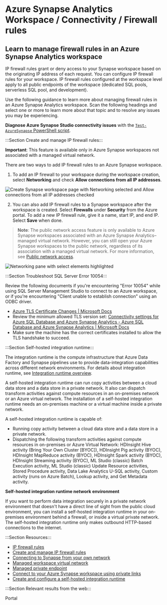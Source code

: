 # Azure Synapse Analytics Workspace / Connectivity / Firewall rules

## Learn to manage firewall rules in an Azure Synapse Analytics workspace

IP firewall rules grant or deny access to your Synapse workspace based on the originating IP address of each request. You can configure IP firewall rules for your workspace. IP firewall rules configured at the workspace level apply to all public endpoints of the workspace (dedicated SQL pools, serverless SQL pool, and development).

Use the following guidance to learn more about managing firewall rules in an Azure Synapse Analytics workspace. Scan the following headings and select one or more to learn more about that topic and to resolve any issues you may be experiencing.

**Diagnose Azure Synapse Studio connectivity issues** with the [`Test-AzureSynapse` PowerShell script](https://docs.microsoft.com/azure/synapse-analytics/troubleshoot/troubleshoot-synapse-studio-powershell).


:::Section Create and manage IP firewall rules:::

**Important**: This feature is available only in Azure Synapse workspaces not associated with a managed virtual network.

There are two ways to add IP firewall rules to an Azure Synapse workspace. 

1. To add an IP firewall to your workspace during the workspace creation, select **Networking** and check **Allow connections from all IP addresses**.

![Create Synapse workspace page with Networking selected and Allow connections from all IP addresses checked](https://docs.microsoft.com/azure/synapse-analytics/security/media/synpase-workspace-ip-firewall/azure-synapse-workspace-networking-connections-all-ip-addresses.png#lightbox)

2. You can also add IP firewall rules to a Synapse workspace after the workspace is created. Select **Firewalls** under **Security** from the Azure portal. To add a new IP firewall rule, give it a name, start IP, and end IP. Select **Save** when done.

> **Note**: The public network access feature is only available to Azure Synapse workspaces associated with an Azure Synapse Analytics&ndash;managed virtual network. However, you can still open your Azure Synapse workspaces to the public network, regardless of its association with a managed virtual network. For more information, see [Public network access](https://docs.microsoft.com/azure/synapse-analytics/security/connectivity-settings#public-network-access).

![Networking pane with select elements highlighted](https://docs.microsoft.com/azure/synapse-analytics/security/media/synpase-workspace-ip-firewall/azure-synapse-workspace-networking-firewalls-add-client-ip.png#lightbox)


:::Section Troubleshoot SQL Server Error 10054:::

Review the following documents if you're encountering "Error 10054" while using SQL Server Management Studio to connect to an Azure workspace, or if you're encountering "Client unable to establish connection" using an ODBC driver.

- [Azure TLS Certificate Changes | Microsoft Docs](https://docs.microsoft.com/azure/security/fundamentals/tls-certificate-changes)
- Review the minimum allowed TLS version set: [Connectivity settings for Azure SQL Database and Azure Synapse Analytics - Azure SQL Database and Azure Synapse Analytics | Microsoft Docs](https://docs.microsoft.com/azure/azure-sql/database/connectivity-settings?view=azuresql&tabs=azure-portal)
- Make sure the machine has the correct certificates installed to allow the TLS handshake to succeed.


:::Section Self-hosted integration runtime:::

The integration runtime is the compute infrastructure that Azure Data Factory and Synapse pipelines use to provide data-integration capabilities across different network environments. For details about integration runtime, see [Integration runtime overview](https://docs.microsoft.com/azure/data-factory/concepts-integration-runtime).

A self-hosted integration runtime can run copy activities between a cloud data store and a data store in a private network. It also can dispatch transform activities against compute resources in an on-premises network or an Azure virtual network. The installation of a self-hosted integration runtime needs an on-premises machine or a virtual machine inside a private network.

A self-hosted integration runtime is capable of:
- Running copy activity between a cloud data store and a data store in a private network.
- Dispatching the following transform activities against compute resources in on-premises or Azure Virtual Network: HDInsight Hive activity (Bring Your Own Cluster [BYOC]), HDInsight Pig activity (BYOC), HDInsight MapReduce activity (BYOC), HDInsight Spark activity (BYOC), HDInsight Streaming activity (BYOC), ML Studio (classic) Batch Execution activity, ML Studio (classic) Update Resource activities, Stored Procedure activity, Data Lake Analytics U-SQL activity, Custom activity (runs on Azure Batch), Lookup activity, and Get Metadata activity.

**Self-hosted integration runtime network environment**

If you want to perform data integration securely in a private network environment that doesn't have a direct line of sight from the public cloud environment, you can install a self-hosted integration runtime in your on-premises environment behind a firewall, or inside a virtual private network. The self-hosted integration runtime only makes outbound HTTP-based connections to the internet.

:::Section Resources:::

- [IP firewall rules](https://docs.microsoft.com/azure/synapse-analytics/security/synapse-workspace-ip-firewall)
- [Create and manage IP firewall rules](https://docs.microsoft.com/azure/synapse-analytics/security/synapse-workspace-ip-firewall#create-and-manage-ip-firewall-rules)
- [Connecting to Synapse from your own network](https://docs.microsoft.com/azure/synapse-analytics/security/synapse-workspace-ip-firewall#connecting-to-synapse-from-your-own-network)
- [Managed workspace virtual network](https://docs.microsoft.com/azure/synapse-analytics/security/synapse-workspace-managed-vnet)
- [Managed private endpoint](https://docs.microsoft.com/azure/synapse-analytics/security/synapse-workspace-managed-private-endpoints)
- [Connect to your Azure Synapse workspace using private links](https://docs.microsoft.com/azure/synapse-analytics/security/how-to-connect-to-workspace-with-private-links#step-1-open-your-azure-synapse-workspace-in-azure-portal)
- [Create and configure a self-hosted integration runtime](https://docs.microsoft.com/azure/data-factory/create-self-hosted-integration-runtime?tabs=data-factory)


:::Section Relevant results from the web:::

<azureKB>
    <client>Portal</client>
</azureKB>